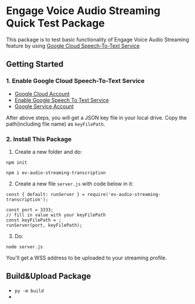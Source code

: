 # Engage Voice Audio Streaming Quick Test Package

This package is to test basic functionality of Engage Voice Audio Streaming feature by using [Google Cloud Speech-To-Text Service](https://cloud.google.com/speech-to-text)

## Getting Started

### 1. Enable Google Cloud Speech-To-Text Service

- [Google Cloud Account](https://cloud.google.com/)
- [Enable Google Speech To Text Service](https://console.cloud.google.com/speech/overview)
- [Google Service Account](https://cloud.google.com/docs/authentication/getting-started)

After above steps, you will get a JSON key file in your local drive. Copy the path(including file name) as `keyFilePath`.

### 2. Install This Package

1. Create a new folder and do:

`npm init`

`npm i ev-audio-streaming-transcription`

2. Create a new file `server.js` with code below in it:

```
const { default: runServer } = require('ev-audio-streaming-transcription');

const port = 3333;
// fill in value with your keyFilePath
const keyFilePath = ;
runServer(port, keyFilePath);
```

3. Do:

`node server.js`

You'll get a WSS address to be uploaded to your streaming profile.

## Build&Upload Package

- `py -m build`
- 